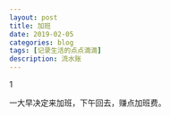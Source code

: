 ```yaml
---
layout: post
title: 加班
date: 2019-02-05
categories: blog
tags: [记录生活的点点滴滴]
description: 流水账
---
```


1 

一大早决定来加班，下午回去，赚点加班费。














